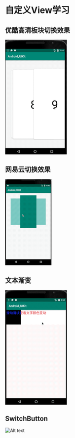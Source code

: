 # 自定义View学习

## 优酷高清板块切换效果  

![Alt text](https://github.com/pj0579/Android_UIKit/blob/master/2020-03-17%2009-42-44.2020-03-17%2009_43_21.gif?raw=true)

## 网易云切换效果  
![Alt text](https://github.com/pj0579/Android_UIKit/blob/master/2020-04-15%2010-42-35.2020-04-15%2010_43_56.gif?raw=true)

## 文本渐变
![Alt text](https://github.com/pj0579/Android_UIKit/blob/master/2020-04-15%2017-50-02.2020-04-15%2017_50_19.gif?raw=true)

## SwitchButton
![Alt text](https://github.com/pj0579/Android_UIKit/blob/master/2020-05-20%2017-50-02.2020-04-15%2017_50_19.gif?raw=true)